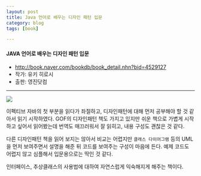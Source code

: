 ```yaml
---
layout: post
title: Java 언어로 배우는 디자인 패턴 입문
category: blog
tags: [book]

---
```


#### JAVA 언어로 배우는 디자인 패턴 입문
- http://book.naver.com/bookdb/book_detail.nhn?bid=4529127
- 작가: 유키 히로시
- 출판: 영진닷컴

---

<!-- more -->

![](__imgUrl__/1.jpeg)

이펙티브 자바의 첫 부분을 읽다가 좌절하고, 디자인패턴에 대해 먼저 공부해야 할 것 같아서 읽기 시작하였다. GOF의 디자인패턴 책도 가지고 있지만 쉬운 책으로 가볍게 시작하고 싶어서 읽어봤는데
번역도 매끄러워서 잘 읽히고, 내용 구성도 괜찮은 것 같다.

다른 디자인패턴 책을 읽어 보지는 않아서 비교는 어렵지만 `클래스 다이어그램` 등의 UML을 먼저 보여주면서 설명을 해준 뒤 코드를 보여주는 구성이 마음에 든다. 예제 코드도 어렵지 않고 심플해서 입문용으로는 딱인 것 같다.

인터페이스, 추상클래스의 사용법에 대하여 자연스럽게 익숙해지게 해주는 책이다.
